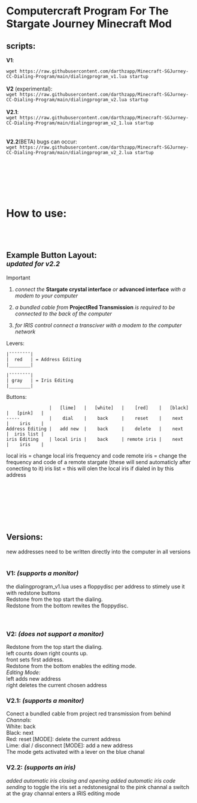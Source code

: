 # Computercraft Program For The Stargate Journey Minecraft Mod

## scripts:

**V1**:<br />

``` wget https://raw.githubusercontent.com/darthzapp/Minecraft-SGJurney-CC-Dialing-Program/main/dialingprogram_v1.lua startup ```
<br />
<br />
**V2** (experimental): 
<br />
```wget https://raw.githubusercontent.com/darthzapp/Minecraft-SGJurney-CC-Dialing-Program/main/dialingprogram_v2.lua startup``` 
<br /> 
<br />
**V2.1**: 
<br />
 ```wget https://raw.githubusercontent.com/darthzapp/Minecraft-SGJurney-CC-Dialing-Program/main/dialingprogram_v2_1.lua startup``` 
<br /> 
<br />
<br />
**V2.2**(BETA) bugs can occur: 
<br />
```wget https://raw.githubusercontent.com/darthzapp/Minecraft-SGJurney-CC-Dialing-Program/main/dialingprogram_v2_2.lua startup``` 





<br /><br /><br /><br /><br />
# **How to use:** 
<br /><br />
## **Example Button Layout:** <br /> <sub>*updated for v2.2*</sub>
>[!IMPORTANT]
> 1. *connect the* **Stargate crystal interface** *or* **advanced interface** *with a modem to your computer* 
>
> 2. *a bundled cable from* **ProjectRed Transmission** *is required to be connected to the back of the computer*
>
> 3. *for IRIS control connect a transciver with a modem to the computer network*





Levers:

    |¯¯¯¯¯¯¯¯|
    |  red   | = Address Editing
    |________|

    |¯¯¯¯¯¯¯¯|
    | gray   | = Iris Editing
    |________|


Buttons:

                    |   [lime]   |   [white]   |    [red]    |   [black]   |   [pink]   |
    -----           |    dial    |    back     |    reset    |    next     |    iris    |
    Address Editing |   add new  |    back     |    delete   |    next     |  iris list |
    iris Editing    | local iris |    back     | remote iris |    next     |    iris    |

  local iris  = change local iris frequency and code
  remote iris = change the frequency and code of a remote stargate (these will send automaticly after conecting to it)
  iris list   = this will olen the local iris if dialed in by this address
  
<br /><br /><br /><br /><br /><br />
## **Versions:** 
new addresses need to be written directly into the computer in all versions
<br />
<br />
### **V1:** *(supports a monitor)* 
the dialingprogram_v1.lua uses a floppydisc per address to stimely use it with redstone buttons <br />
Redstone from the top start the dialing. <br />
Redstone from the bottom rewites the floppydisc. <br />
<br />
<br />
### **V2:** *(does not support a monitor)*
Redstone from the top start the dialing. <br />
left counts down right counts up. <br />
front sets first address. <br />
Redstone from the bottom enables the editing mode. <br />
*Editing Mode:* <br />
left adds new address <br />
right deletes the current chosen address <br />

### **V2.1:** *(supports a monitor)*
Conect a bundled cable from project red transmission from behind<br />
*Channals:* <br />
White: back <br />
Black: next <br />
Red: reset [MODE]: delete the current address <br />
Lime: dial / disconnect [MODE]: add a new address <br />
The mode gets activated with a lever on the blue chanal

### **V2.2:** *(supports an iris)*
*added automatic iris closing and opening*
*added automatic iris code sending*
to toggle the iris set a redstonesignal to the pink channal
a switch at the gray channal enters a IRIS editing mode


